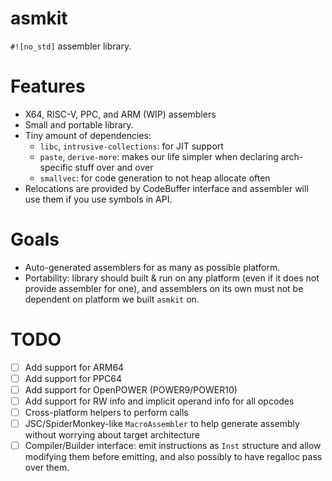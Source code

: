 # asmkit

`#![no_std]` assembler library. 

# Features
- X64, RISC-V, PPC, and ARM (WIP) assemblers
- Small and portable library.
- Tiny amount of dependencies:
    - `libc`, `intrusive-collections`: for JIT support
    - `paste`, `derive-more`: makes our life simpler when declaring arch-specific stuff over and over
    - `smallvec`: for code generation to not heap allocate often
- Relocations are provided by CodeBuffer interface and assembler will use them if you use symbols in API.

# Goals
- Auto-generated assemblers for as many as possible platform.
- Portability: library should built & run on any platform (even if it does not provide assembler for one), and assemblers on its own
must not be dependent on platform we built `asmkit` on.



# TODO
- [ ] Add support for ARM64
- [ ] Add support for PPC64
- [ ] Add support for OpenPOWER (POWER9/POWER10)
- [ ] Add support for RW info and implicit operand info for all opcodes
- [ ] Cross-platform helpers to perform calls
- [ ] JSC/SpiderMonkey-like `MacroAssembler` to help generate assembly without worrying about target architecture
- [ ] Compiler/Builder interface: emit instructions as `Inst` structure and allow modifying them before emitting,
and also possibly to have regalloc pass over them.